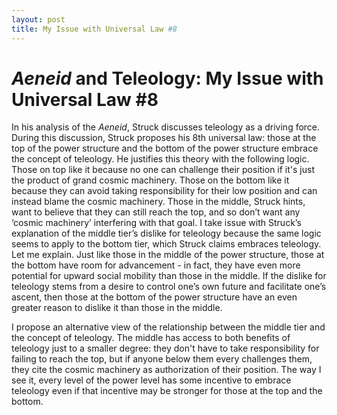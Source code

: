 ```yaml
---
layout: post
title: My Issue with Universal Law #8
---
```


# *Aeneid* and Teleology: My Issue with Universal Law #8
In his analysis of the *Aeneid*, Struck discusses teleology as a driving force. During this discussion, Struck proposes his 8th universal law: those at the top of the power structure and the bottom of the power structure embrace the concept of teleology. He justifies this theory with the following logic. Those on top like it because no one can challenge their position if it's just the product of grand cosmic machinery. Those on the bottom like it because they can avoid taking responsibility for their low position and can instead blame the cosmic machinery. Those in the middle, Struck hints, want to believe that they can still reach the top, and so don’t want any  ‘cosmic machinery’ interfering with that goal. I take issue with Struck’s explanation of the middle tier’s dislike for teleology because the same logic seems to apply to the bottom tier, which Struck claims embraces teleology. Let me explain. Just like those in the middle of the power structure, those at the bottom have room for advancement - in fact, they have even more potential for upward social mobility than those in the middle. If the dislike for teleology stems from a desire to control one’s own future and facilitate one’s ascent, then those at the bottom of the power structure have an even greater reason to dislike it than those in the middle.

I propose an alternative view of the relationship between the middle tier and the concept of teleology. The middle has access to both benefits of teleology just to a smaller degree: they don't have to take responsibility for failing to reach the top, but if anyone below them every challenges them, they cite the cosmic machinery as authorization of their position. The way I see it, every level of the power level has some incentive to embrace teleology even if that incentive may be stronger for those at the top and the bottom. 

